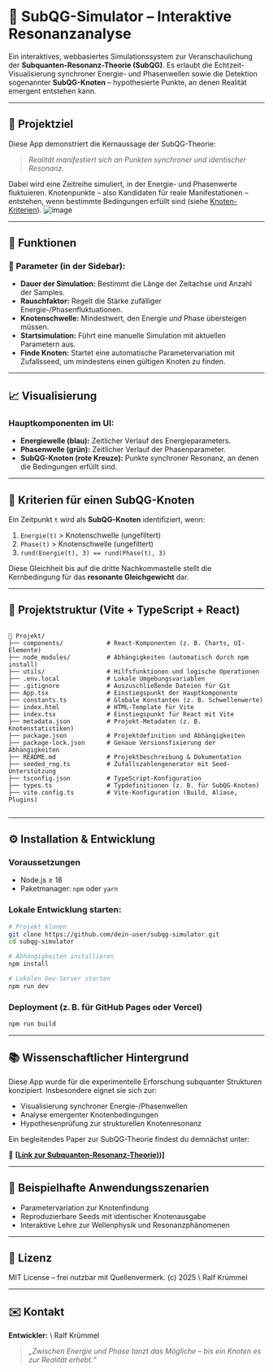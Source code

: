 # 🔬 SubQG-Simulator – Interaktive Resonanzanalyse

Ein interaktives, webbasiertes Simulationssystem zur Veranschaulichung der **Subquanten-Resonanz-Theorie (SubQG)**. Es erlaubt die Echtzeit-Visualisierung synchroner Energie- und Phasenwellen sowie die Detektion sogenannter **SubQG-Knoten** – hypothesierte Punkte, an denen Realität emergent entstehen kann.

---

## 🚀 Projektziel

Diese App demonstriert die Kernaussage der SubQG-Theorie:

> *Realität manifestiert sich an Punkten synchroner und identischer Resonanz.*

Dabei wird eine Zeitreihe simuliert, in der Energie- und Phasenwerte fluktuieren. Knotenpunkte – also Kandidaten für reale Manifestationen – entstehen, wenn bestimmte Bedingungen erfüllt sind (siehe [Knoten-Kriterien](https://github.com/user-attachments/assets/7c5026dd-82b0-4578-8530-635f6053c669)).
![image](https://github.com/user-attachments/assets/7c5026dd-82b0-4578-8530-635f6053c669)

---

## 🧠 Funktionen

### 🔧 Parameter (in der Sidebar):

- **Dauer der Simulation:** Bestimmt die Länge der Zeitachse und Anzahl der Samples.
- **Rauschfaktor:** Regelt die Stärke zufälliger Energie-/Phasenfluktuationen.
- **Knotenschwelle:** Mindestwert, den Energie *und* Phase übersteigen müssen.
- **Startsimulation:** Führt eine manuelle Simulation mit aktuellen Parametern aus.
- **Finde Knoten:** Startet eine automatische Parametervariation mit Zufallsseed, um mindestens einen gültigen Knoten zu finden.

---

## 📈 Visualisierung

### Hauptkomponenten im UI:

- **Energiewelle (blau):** Zeitlicher Verlauf des Energieparameters.
- **Phasenwelle (grün):** Zeitlicher Verlauf der Phasenparameter.
- **SubQG-Knoten (rote Kreuze):** Punkte synchroner Resonanz, an denen die Bedingungen erfüllt sind.

---

## 🧮 Kriterien für einen SubQG-Knoten

Ein Zeitpunkt `t` wird als **SubQG-Knoten** identifiziert, wenn:

1. `Energie(t)` > Knotenschwelle (ungefiltert)
2. `Phase(t)` > Knotenschwelle (ungefiltert)
3. `rund(Energie(t), 3) == rund(Phase(t), 3)`

Diese Gleichheit bis auf die dritte Nachkommastelle stellt die Kernbedingung für das **resonante Gleichgewicht** dar.

---

## 📁 Projektstruktur (Vite + TypeScript + React)

```

📂 Projekt/
├── components/            # React-Komponenten (z. B. Charts, UI-Elemente)
├── node_modules/          # Abhängigkeiten (automatisch durch npm install)
├── utils/                 # Hilfsfunktionen und logische Operationen
├── .env.local             # Lokale Umgebungsvariablen
├── .gitignore             # Auszuschließende Dateien für Git
├── App.tsx                # Einstiegspunkt der Hauptkomponente
├── constants.ts           # Globale Konstanten (z. B. Schwellenwerte)
├── index.html             # HTML-Template für Vite
├── index.tsx              # Einstiegspunkt für React mit Vite
├── metadata.json          # Projekt-Metadaten (z. B. Knotenstatistiken)
├── package.json           # Projektdefinition und Abhängigkeiten
├── package-lock.json      # Genaue Versionsfixierung der Abhängigkeiten
├── README.md              # Projektbeschreibung & Dokumentation
├── seeded_rng.ts          # Zufallszahlengenerator mit Seed-Unterstützung
├── tsconfig.json          # TypeScript-Konfiguration
├── types.ts               # Typdefinitionen (z. B. für SubQG-Knoten)
├── vite.config.ts         # Vite-Konfiguration (Build, Aliase, Plugins)


````

---

## ⚙️ Installation & Entwicklung

### Voraussetzungen

- Node.js ≥ 18
- Paketmanager: `npm` oder `yarn`

### Lokale Entwicklung starten:

```bash
# Projekt klonen
git clone https://github.com/dein-user/subqg-simulator.git
cd subqg-simulator

# Abhängigkeiten installieren
npm install

# Lokalen Dev-Server starten
npm run dev
````

### Deployment (z. B. für GitHub Pages oder Vercel)

```bash
npm run build
```

---

## 📚 Wissenschaftlicher Hintergrund

Diese App wurde für die experimentelle Erforschung subquanter Strukturen konzipiert. Insbesondere eignet sie sich zur:

* Visualisierung synchroner Energie-/Phasenwellen
* Analyse emergenter Knotenbedingungen
* Hypothesenprüfung zur strukturellen Knotenresonanz

Ein begleitendes Paper zur SubQG-Theorie findest du demnächst unter:

📄 **\[[Link zur Subquanten-Resonanz-Theorie)](https://github.com/CipherCorePro/SubQG-Simulation/blob/main/liesmich.md))]**

---

## 🧪 Beispielhafte Anwendungsszenarien

* Parametervariation zur Knotenfindung
* Reproduzierbare Seeds mit identischer Knotenausgabe
* Interaktive Lehre zur Wellenphysik und Resonanzphänomenen

---

## 📄 Lizenz

MIT License – frei nutzbar mit Quellenvermerk.
(c) 2025 \ Ralf Krümmel

---

## ✉️ Kontakt

**Entwickler:** \ Ralf Krümmel


> *„Zwischen Energie und Phase tanzt das Mögliche – bis ein Knoten es zur Realität erhebt.“*


